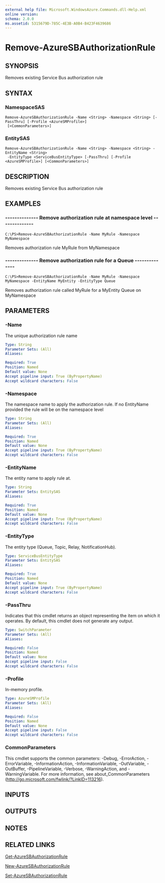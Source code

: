 ```yaml
---
external help file: Microsoft.WindowsAzure.Commands.dll-Help.xml
online version: 
schema: 2.0.0
ms.assetid: 5315679D-785C-4E3B-A0B4-B423F4639686
---
```


# Remove-AzureSBAuthorizationRule

## SYNOPSIS
Removes existing Service Bus authorization rule

## SYNTAX

### NamespaceSAS
```
Remove-AzureSBAuthorizationRule -Name <String> -Namespace <String> [-PassThru] [-Profile <AzureSMProfile>]
 [<CommonParameters>]
```

### EntitySAS
```
Remove-AzureSBAuthorizationRule -Name <String> -Namespace <String> -EntityName <String>
 -EntityType <ServiceBusEntityType> [-PassThru] [-Profile <AzureSMProfile>] [<CommonParameters>]
```

## DESCRIPTION
Removes existing Service Bus authorization rule

## EXAMPLES

### -------------- Remove authorization rule at namespace level --------------
```
C:\PS>Remove-AzureSBAuthorizationRule -Name MyRule -Namespace MyNamespace
```

Removes authorization rule MyRule from MyNamespace

### -------------- Remove authorization rule for a Queue --------------
```
C:\PS>Remove-AzureSBAuthorizationRule -Name MyRule -Namespace MyNamespace -EntityName MyEntity -EntityType Queue
```

Removes authorization rule called MyRule for a MyEntity Queue on MyNamespace

## PARAMETERS

### -Name
The unique authorization rule name

```yaml
Type: String
Parameter Sets: (All)
Aliases: 

Required: True
Position: Named
Default value: None
Accept pipeline input: True (ByPropertyName)
Accept wildcard characters: False
```

### -Namespace
The namespace name to apply the authorization rule.
If no EntityName provided the rule will be on the namespace level

```yaml
Type: String
Parameter Sets: (All)
Aliases: 

Required: True
Position: Named
Default value: None
Accept pipeline input: True (ByPropertyName)
Accept wildcard characters: False
```

### -EntityName
The entity name to apply rule at.

```yaml
Type: String
Parameter Sets: EntitySAS
Aliases: 

Required: True
Position: Named
Default value: None
Accept pipeline input: True (ByPropertyName)
Accept wildcard characters: False
```

### -EntityType
The entity type (Queue, Topic, Relay, NotificationHub).

```yaml
Type: ServiceBusEntityType
Parameter Sets: EntitySAS
Aliases: 

Required: True
Position: Named
Default value: None
Accept pipeline input: True (ByPropertyName)
Accept wildcard characters: False
```

### -PassThru
Indicates that this cmdlet returns an object representing the item on which it operates.
By default, this cmdlet does not generate any output.

```yaml
Type: SwitchParameter
Parameter Sets: (All)
Aliases: 

Required: False
Position: Named
Default value: None
Accept pipeline input: False
Accept wildcard characters: False
```

### -Profile
In-memory profile.

```yaml
Type: AzureSMProfile
Parameter Sets: (All)
Aliases: 

Required: False
Position: Named
Default value: None
Accept pipeline input: False
Accept wildcard characters: False
```

### CommonParameters
This cmdlet supports the common parameters: -Debug, -ErrorAction, -ErrorVariable, -InformationAction, -InformationVariable, -OutVariable, -OutBuffer, -PipelineVariable, -Verbose, -WarningAction, and -WarningVariable. For more information, see about_CommonParameters (http://go.microsoft.com/fwlink/?LinkID=113216).

## INPUTS

## OUTPUTS

## NOTES

## RELATED LINKS

[Get-AzureSBAuthorizationRule](./Get-AzureSBAuthorizationRule.md)

[New-AzureSBAuthorizationRule](./New-AzureSBAuthorizationRule.md)

[Set-AzureSBAuthorizationRule](./Set-AzureSBAuthorizationRule.md)


